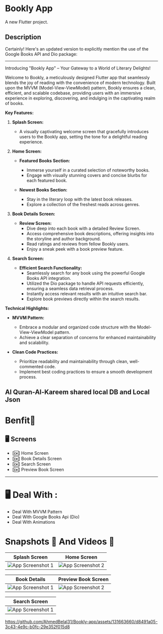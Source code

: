 # Bookly App

A new Flutter project.

## Description 
Certainly! Here's an updated version to explicitly mention the use of the Google Books API and Dio package:

---

Introducing "Bookly App" – Your Gateway to a World of Literary Delights!

Welcome to Bookly, a meticulously designed Flutter app that seamlessly blends the joy of reading with the convenience of modern technology. Built upon the MVVM (Model-View-ViewModel) pattern, Bookly ensures a clean, efficient, and scalable codebase, providing users with an immersive experience in exploring, discovering, and indulging in the captivating realm of books.

**Key Features:**

1. **Splash Screen:**
   - A visually captivating welcome screen that gracefully introduces users to the Bookly app, setting the tone for a delightful reading experience.

2. **Home Screen:**
   - **Featured Books Section:**
     - Immerse yourself in a curated selection of noteworthy books.
     - Engage with visually stunning covers and concise blurbs for each featured book.
   
   - **Newest Books Section:**
     - Stay in the literary loop with the latest book releases.
     - Explore a collection of the freshest reads across genres.

3. **Book Details Screen:**
   - **Review Screen:**
     - Dive deep into each book with a detailed Review Screen.
     - Access comprehensive book descriptions, offering insights into the storyline and author background.
     - Read ratings and reviews from fellow Bookly users.
     - Enjoy a sneak peek with a book preview feature.

4. **Search Screen:**
   - **Efficient Search Functionality:**
     - Seamlessly search for any book using the powerful Google Books API integration.
     - Utilized the Dio package to handle API requests efficiently, ensuring a seamless data retrieval process.
     - Instantly access relevant results with an intuitive search bar.
     - Explore book previews directly within the search results.

**Technical Highlights:**
   - **MVVM Pattern:**
     - Embrace a modular and organized code structure with the Model-View-ViewModel pattern.
     - Achieve a clear separation of concerns for enhanced maintainability and scalability.

   - **Clean Code Practices:**
     - Prioritize readability and maintainability through clean, well-commented code.
     - Implement best coding practices to ensure a smooth development process.



## Al Quran-Al-Kareem shared local DB and Local Json

# Benfit👻
## 🖥  Screens 
* [🆗] Home Screen
* [🆗] Book Details Screen
* [🆗] Search Screen
* [🆗] Preview Book Screen
<hr>

# 🖥 Deal With :
*  Deal With MVVM Pattern
* Deal With Google Books Api (Dio)
*  Deal With Animations 

# Snapshots 📱 And Videos 🎥




|  Splash Screen | Home Screen |
|---------|---------|
| ![App Screenshot 1](https://github.com/AhmedBelal31/Bookly-app/assets/131663660/a3ab96ec-af81-4be7-b72b-ac91c3590f63) | ![App Screenshot 2](https://github.com/AhmedBelal31/Bookly-app/assets/131663660/c1d79777-9c8c-46da-802b-ea462844abe2) |


| Book Details   | Preview Book Screen |
|---------|---------|
| ![App Screenshot 1](https://github.com/AhmedBelal31/Bookly-app/assets/131663660/24b30fbe-37e3-4a8e-8a59-b1082540240e) | ![App Screenshot 2](https://github.com/AhmedBelal31/Bookly-app/assets/131663660/a2795a00-f489-4b5d-b4fc-9f3674067af7) |


| Search Screen	 |
|---------|
| ![App Screenshot 1](https://github.com/AhmedBelal31/Bookly-app/assets/131663660/46e07f06-3cb0-42a3-a6b3-5bdc00e5d318) |






https://github.com/AhmedBelal31/Bookly-app/assets/131663660/d8491a05-3c43-4e9c-b0fc-29e352f015d8




